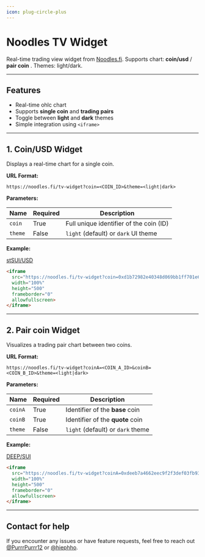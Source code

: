```yaml
---
icon: plug-circle-plus
---
```



# Noodles TV Widget

Real-time trading view widget from [Noodles.fi](https://noodles.fi). 
Supports chart: **coin/usd** / **pair coin** . 
Themes: light/dark.

---

## Features

- Real-time ohlc chart  
- Supports **single coin** and **trading pairs**  
- Toggle between **light** and **dark** themes  
- Simple integration using `<iframe>`

---

## 1. Coin/USD Widget

Displays a real-time chart for a single coin.

**URL Format:**
```
https://noodles.fi/tv-widget?coin=<COIN_ID>&theme=<light|dark>
```

**Parameters:**

| Name    | Required | Description                                  |
|---------|----------|----------------------------------------------|
| `coin`  | True     | Full unique identifier of the coin (ID)      |
| `theme` | False    | `light` (default) or `dark` UI theme         |

**Example:**

[stSUI/USD](https://noodles.fi/tv-widget?coin=0xd1b72982e40348d069bb1ff701e634c117bb5f741f44dff91e472d3b01461e55::stsui::STSUI&theme=dark)


```html
<iframe
  src="https://noodles.fi/tv-widget?coin=0xd1b72982e40348d069bb1ff701e634c117bb5f741f44dff91e472d3b01461e55::stsui::STSUI&theme=dark"
  width="100%"
  height="500"
  frameborder="0"
  allowfullscreen>
</iframe>
```

---

## 2. Pair coin Widget

Visualizes a trading pair chart between two coins.

**URL Format:**
```
https://noodles.fi/tv-widget?coinA=<COIN_A_ID>&coinB=<COIN_B_ID>&theme=<light|dark>
```

**Parameters:**

| Name     | Required | Description                                  |
|----------|----------|----------------------------------------------|
| `coinA`  | True     | Identifier of the **base** coin              |
| `coinB`  | True     | Identifier of the **quote** coin             |
| `theme`  | False    | `light` (default) or `dark` theme            |


**Example:**

[DEEP/SUI](https://noodles.fi/tv-widget?coinA=0xdeeb7a4662eec9f2f3def03fb937a663dddaa2e215b8078a284d026b7946c270::deep::DEEP&coinB=0x0000000000000000000000000000000000000000000000000000000000000002::sui::SUI&theme=dark)

```html
<iframe
  src="https://noodles.fi/tv-widget?coinA=0xdeeb7a4662eec9f2f3def03fb937a663dddaa2e215b8078a284d026b7946c270::deep::DEEP&coinB=0x0000000000000000000000000000000000000000000000000000000000000002::sui::SUI&theme=dark"
  width="100%"
  height="500"
  frameborder="0"
  allowfullscreen>
</iframe>
```

---

## Contact for help

If you encounter any issues or have feature requests, feel free to reach out [@PurrrPurrr12](https://t.me/PurrrPurrr12) or [@hiephho](https://t.me/hiephho).